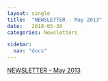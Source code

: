 ```yaml
---
layout: single
title:  "NEWSLETTER - May 2013"
date:   2018-05-30
categories: Newsletters

sidebar:
  nav: "docs"
---
```


[NEWSLETTER -  May 2013]({{site.baseurl}}/assets/files/BSPR_Newsletter-May_2013.pdf)
